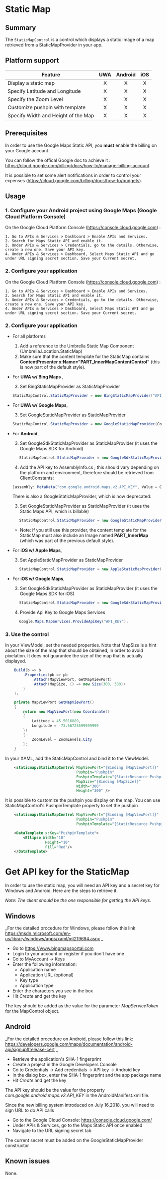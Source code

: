 # Static Map

## Summary

The `StaticMapControl` is a control which displays a static image of a map retrieved from a StaticMapProvider in your app.

## Platform support

| Feature                               | UWA | Android | iOS |
| --------------------------------------|:---:|:-------:|:---:|
| Display a static map                  |  X  |    X    |  X  |
| Specify Latitude and Longitude        |  X  |    X    |  X  |
| Specify the Zoom Level                |  X  |    X    |  X  |
| Customize pushpin with template       |  X  |    X    |  X  |
| Specify Width and Height of the Map   |  X  |    X    |  X  |

## Prerequisites

In order to use the Google Maps Static API, you **must** enable the billing on your Google account.

You can follow the offical Google doc to achieve it : https://cloud.google.com/billing/docs/how-to/manage-billing-account.

It is possible to set some alert notifications in order to control your expenses (https://cloud.google.com/billing/docs/how-to/budgets).


## Usage

### 1. Configure your Android project using Google Maps (Google Cloud Platform Console)

On the Google Cloud Platform Console (<https://console.cloud.google.com>) :

    1. Go to APIs & Services > Dashboard > Enable APIs and Services.
    2. Search for Maps Static API and enable it.
    3. Under APIs & Services > Credentials, go to the details. Otherwise, create a new one. Save your API key.
    4. Under APIs & Services > Dashboard, Select Maps Static API and go under URL signing secret section. Save your Current secret.

### 2. Configure your application

On the Google Cloud Platform Console (<https://console.cloud.google.com>) :

    1. Go to APIs & Services > Dashboard > Enable APIs and Services.
    2. Search for Maps Static API and enable it.
    3. Under APIs & Services > Credentials, go to the details. Otherwise, create a new one. Save your API key.
    4. Under APIs & Services > Dashboard, Select Maps Static API and go under URL signing secret section. Save your Current secret.

### 2. Configure your application

- For all platforms

    1. Add a reference to the Umbrella Static Map Component (Umbrella.Location.StaticMap)
    2. Make sure that the content template for the StaticMap contains **ContentPresenter x:Name="PART_InnerMapContentControl"** (this is now part of the default style).

- For **UWA w/ Bing Maps** ,
    
	
	3. Set BingStaticMapProvider as StaticMapProvider
    ```csharp
    StaticMapControl.StaticMapProvider = new BingStaticMapProvider("API_KEY");
	
- For **UWA w/ Google Maps**,
    
	
	3. Set GoogleStaticMapProvider as StaticMapProvider
    ```csharp
    StaticMapControl.StaticMapProvider = new GoogleStaticMapProvider(Constants.GoogleMaps.ApiKey, Constants.GoogleMaps.Secret);
    ```

- For **Android**,


	3. Set GoogleSdkStaticMapProvider as StaticMapProvider (it uses the Google Maps SDK for Android)
	```csharp
       StaticMapControl.StaticMapProvider = new GoogleSdkStaticMapProvider();
	```

    4. Add the API key to AssemblyInfo.cs ; this should vary depending on the platform and environment, therefore should be
	retrieved from ClientConstants:
	 ```csharp
	[assembly: MetaData("com.google.android.maps.v2.API_KEY", Value = ClientConstants.Maps.GoogleMapApiKey)]
	 ```

    There is also a GoogleStaticMapProvider, which is now deprecated:
	
    3. Set GoogleStaticMapProvider as StaticMapProvider (it uses the Static Maps API, which is billable)
	```csharp
       StaticMapControl.StaticMapProvider = new GoogleStaticMapProvider("API_KEY","SECRET");
	```

    * Note: if you still use this provider, the content template for the StaticMap must also include an Image named **PART_InnerMap** (which was part of the previous default style).

- For **iOS w/ Apple Maps**,

	3. Set AppleStaticMapProvider as StaticMapProvider
	```csharp
       StaticMapControl.StaticMapProvider = new AppleStaticMapProvider();
	```

- For **iOS w/ Google Maps**,

    3. Set GoogleSdkStaticMapProvider as StaticMapProvider (it uses the Google Maps SDK for iOS)
	```csharp
       StaticMapControl.StaticMapProvider = new GoogleSdkStaticMapProvider();
	```
    4. Provide Api Key to Google Maps Services
    ```csharp
       Google.Maps.MapServices.ProvideApiKey("API_KEY");
    ```

### 3. Use the control

In your ViewModel, set the needed properties. Note that MapSize is a hint about the size of the map
that should be obtained, in order to avoid pixelation. It does not guarantee the size of the map that is
actually displayed.
```csharp
    Build(b => b
	    .Properties(pb => pb
		    .Attach(MapViewPort, GetMapViewPort)
		    .Attach(MapSize, () => new Size(300, 300))
	    )
    );

    private MapViewPort GetMapViewPort()
    {
	    return new MapViewPort(new Coordinate()
	    {
		    Latitude = 45.5016889,
		    Longitude = -73.56725599999999
	    })
	    {
		    ZoomLevel = ZoomLevels.City
	    };
    }
```

In your XAML, add the StaticMapControl and bind it to the ViewModel.
```xml
	<staticmap:StaticMapControl MapViewPort="{Binding [MapViewPort]}"
								Pushpin="Pushpin"
								PushpinTemplate="{StaticResource PushpinTemplate}"
								MapSize="{Binding [MapSize]}"
								Width="300"
								Height="300" />
```

It is possible to customize the pushpin you display on the map. You can use StaticMapControl's PushpinTemplate property to set the pushpin
```xml
    <staticmap:StaticMapControl MapViewPort="{Binding [MapViewPort]}"
							    Pushpin="Pushpin"
							    PushpinTemplate="{StaticResource PushpinTemplate}" />

    <DataTemplate x:Key="PushpinTemplate">
	    <Ellipse Width="10"
			      Height="10"
			      Fill="Red"/>
    </DataTemplate>
```

# Get API key for the StaticMap

In order to use the static map, you will need an API key and a secret key for Windows and Android. Here are the steps to retrieve it.

_Note: The client should be the one responsible for getting the API keys._

## Windows

_For the detailed procedure for Windows, please follow this link: https://msdn.microsoft.com/en-us/library/windows/apps/xaml/mt219694.aspx _

+ Go to https://www.bingmapsportal.com
+ Login to your account or register if you don't have one
+ Go to MyAccount -> Keys
+ Enter the following information:
	- Application name
	- Application URL (optional)
	- Key type
	- Application type
+ Enter the characters you see in the box
+ Hit *Create* and get the key

The key should be added as the value for the parameter _MapServiceToken_ for the MapControl object.

## Android

_For the detailed procedure on Android, please follow this link: https://developers.google.com/maps/documentation/android-api/signup#release-cert _

+ Retrieve the application's SHA-1 fingerprint
+ Create a project in the Google Developers Console
+ Go to Credentials -> Add credentials -> API key -> Android key
+ In the dialog box, enter the SHA-1 fingerprint and the app package name
+ Hit *Create* and get the key

The API key should be the value for the property _com.google.android.maps.v2.API_KEY_ in the AndroidManifest.xml file.

Since the new billing system introduced on July 16,2018, you will need to sign URL to do API calls

+ Go to the Google Cloud Console: https://console.cloud.google.com/
+ Under APIs & Services, go to the Maps Static API once enabled
+ Navigate to the URL signing secret tab

The current secret must be added on the GoogleStaticMapProvider constructor

## Known issues

None.
